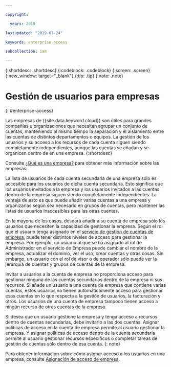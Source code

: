 ```yaml
---

copyright:

  years: 2019

lastupdated: "2019-07-24"

keywords: enterprise access

subcollection: iam

---
```


{:shortdesc: .shortdesc}
{:codeblock: .codeblock}
{:screen: .screen}
{:new_window: target="_blank"}
{:tip: .tip}
{:note: .note}

# Gestión de usuarios para empresas
{: #enterprise-access}

Las empresas de {{site.data.keyword.cloud}} son útiles para grandes compañías u organizaciones que necesitan agrupar un conjunto de cuentas, manteniendo al mismo tiempo la separación y el aislamiento entre las cuentas de distintos departamentos o equipos. La gestión de los usuarios y su acceso a los recursos de cada cuenta siguen siendo completamente independientes, aunque las cuentas se añadan y se organicen dentro de en una empresa.
{:shortdesc}

Consulte [¿Qué es una empresa?](/docs/account?topic=account-enterprise) para obtener más información sobre las empresas.

La lista de usuarios de cada cuenta secundaria de una empresa sólo es accesible para los usuarios de dicha cuenta secundaria. Esto significa que los usuarios invitados a la empresa y los usuarios invitados a las cuentas dentro de la empresa siguen siendo completamente independientes. La ventaja de esto es que puede añadir varias cuentas a una empresa y organizarlas según sea necesario en grupos de cuentas, pero mantener las listas de usuarios inaccesibles para las otras cuentas.

En la mayoría de los casos, deseará añadir a su cuenta de empresa sólo los usuarios que necesiten la capacidad de gestionar la empresa. Según el rol que el usuario tenga asignado en el [servicio de gestión de cuentas de empresa](/docs/iam?topic=iam-assign-access-enterprise), puede tener distintos niveles de acceso para gestionar la empresa. Por ejemplo, un usuario al que se ha asignado al rol de Administrador en el servicio de Empresa puede cambiar el nombre de la empresa, actualizar el dominio, ver el uso, crear cuentas y otras cosas. Sin embargo, un usuario con el rol de visor o de operador sólo puede ver la jerarquía de cuentas y grupos de cuentas de la empresa.

Invitar a usuarios a la cuenta de empresa no proporciona acceso para gestionar ninguna de las cuentas secundarias dentro de la empresa ni sus recursos. Si añade un usuario a una cuenta de empresa que contiene varias cuentas, estos usuarios no tienen automáticamente acceso para gestionar esas cuentas en lo que respecta a la gestión de usuarios, la facturación y otros. Los usuarios de una cuenta de empresa tampoco tienen acceso a ningún recurso de otras cuentas de la empresa.

Si desea que un usuario gestione la empresa y tenga acceso a recursos dentro de cuentas secundarias, debe invitarlo a las dos cuentas. Asignar políticas de acceso en la cuenta de empresa permite al usuario gestionar la empresa. Y asignar políticas de acceso dentro de la cuenta secundaria permite al usuario gestionar recursos específicos o completar tareas de gestión de cuentas sólo dentro de esa cuenta.
{: note}

Para obtener información sobre cómo asignar acceso a los usuarios en una empresa, consulte [Asignación de acceso de empresa](/docs/iam?topic=iam-assign-access-enterprise).
